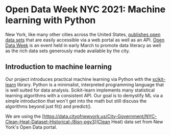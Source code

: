 # Open Data Week NYC 2021: Machine learning with Python
New York, like many other cities across the United States, [publishes open data sets](https://opendata.cityofnewyork.us/) that are easily accessible via a web portal as well as an API.
[Open Data Week](https://www.open-data.nyc/) is an event held in early March to promote data literacy as well as the rich data sets generously made available by the city.

## Introduction to machine learning
Our project introduces practical machine learning via Python with the [scikit-learn](https://scikit-learn.org/stable/) library. Python is a minimalist, interpreted programming language that is well suited for data analysis.
Scikit-learn implements many statistical learning algorithms with a consistent API. Our goal is to demystify ML via a simple introduction that won't get into the math but still discuss the algorithms beyond just fit() and predict().

We are using the [https://data.cityofnewyork.us/City-Government/NYC-Clean-Heat-Dataset-Historical-/8isn-pgv3](Clean Heat) data set from New York's Open Data portal.